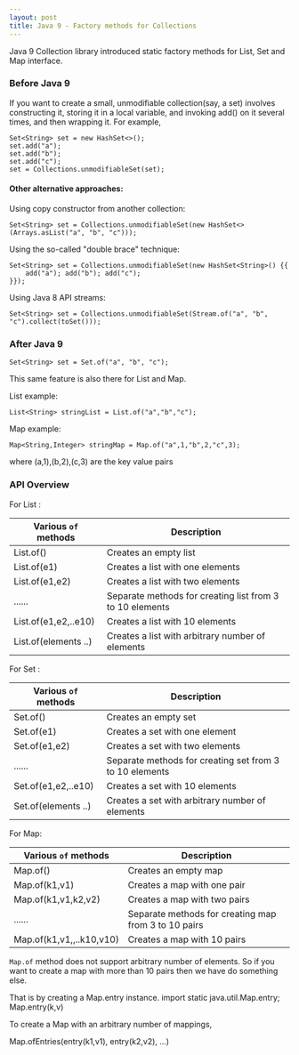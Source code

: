 ```yaml
---
layout: post
title: Java 9 - Factory methods for Collections
---
```


Java 9 Collection library introduced static factory methods for List, Set and Map interface.

### Before Java 9

If you want to create a small, unmodifiable collection(say, a set) involves constructing it, storing it in a local variable, and invoking add() on it several times, and then wrapping it. For example,

    Set<String> set = new HashSet<>();
    set.add("a");
    set.add("b");
    set.add("c");
    set = Collections.unmodifiableSet(set);

#### Other alternative approaches:

Using copy constructor from another collection:

    Set<String> set = Collections.unmodifiableSet(new HashSet<>(Arrays.asList("a", "b", "c")));
    
Using the so-called "double brace" technique:

    Set<String> set = Collections.unmodifiableSet(new HashSet<String>() {{
        add("a"); add("b"); add("c");
    }});

Using Java 8 API streams:

    Set<String> set = Collections.unmodifiableSet(Stream.of("a", "b", "c").collect(toSet()));
    
### After Java 9

    Set<String> set = Set.of("a", "b", "c");
    
This same feature is also there for List and Map.

List example:

    List<String> stringList = List.of("a","b","c");
    
Map example:

    Map<String,Integer> stringMap = Map.of("a",1,"b",2,"c",3);

where (a,1),(b,2),(c,3) are the key value pairs
    

### API Overview

For List :

| Various `of` methods              | Description                                         |
|----------------------|-----------------------------------------------------|
| List.of()            | Creates an empty list                               |
| List.of(e1)          | Creates a list with one elements                     |
| List.of(e1,e2)       | Creates a list with two elements                     |
| ......               | Separate methods for creating list from 3 to 10 elements |
| List.of(e1,e2,..e10) | Creates a list with 10 elements                      |
| List.of(elements ..) | Creates a list with arbitrary number of elements    |

For Set :

| Various `of` methods               | Description                                         |
|----------------------|-----------------------------------------------------|
| Set.of()            | Creates an empty set                               |
| Set.of(e1)          | Creates a set with one element                     |
| Set.of(e1,e2)       | Creates a set with two elements                     |
| ......               | Separate methods for creating set from 3 to 10 elements |
| Set.of(e1,e2,..e10) | Creates a set with 10 elements                      |
| Set.of(elements ..) | Creates a set with arbitrary number of elements    |

For Map:

| Various `of` methods               | Description                                         |
|----------------------|-----------------------------------------------------|
| Map.of()            | Creates an empty map                               |
| Map.of(k1,v1)          | Creates a map with one pair                     |
| Map.of(k1,v1,k2,v2)       | Creates a map with two pairs                     |
| ......               | Separate methods for creating map from 3 to 10 pairs |
| Map.of(k1,v1,,..k10,v10) | Creates a map with 10 pairs                      |

`Map.of` method does not support arbitrary number of elements. So if you want to create a map with more than 10 pairs then we have do something else.

That is by creating a Map.entry instance.
    import static java.util.Map.entry;
    Map.entry(k,v)

To create a Map with an arbitrary number of mappings,

Map.ofEntries(entry(k1,v1), entry(k2,v2), ...)
